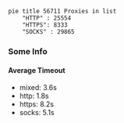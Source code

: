 
```mermaid
pie title 56711 Proxies in list
    "HTTP" : 25554
    "HTTPS": 8333
    "SOCKS" : 29865
```

### Some Info
#### Average Timeout

- mixed: 3.6s
- http: 1.8s
- https: 8.2s
- socks: 5.1s
